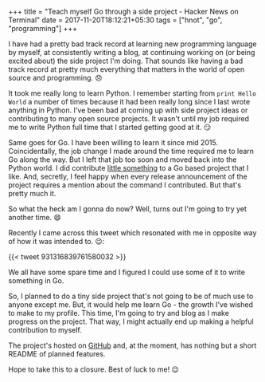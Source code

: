 +++
title = "Teach myself Go through a side project - Hacker News on Terminal"
date = 2017-11-20T18:12:21+05:30
tags = ["hnot", "go", "programming"]
+++

I have had a pretty bad track record at learning new programming language by
myself, at consistently writing a blog, at continuing working on (or being
excited about) the side project I'm doing. That sounds like having a bad track
record at pretty much everything that matters in the world of open source and
programming. :disappointed:

It took me really long to learn Python. I remember starting from `print Hello
World` a number of times because it had been really long since I last wrote
anything in Python. I've been bad at coming up with side project ideas or
contributing to many open source projects. It wasn't until my job required me
to write Python full time that I started getting good at it. :smirk:

Same goes for Go. I have been willing to learn it since mid 2015.
Coincidentally, the job change I made around the time required me to learn Go
along the way. But I left that job too soon and moved back into the Python
world. I did contribute [little
something](https://github.com/minishift/minishift/pull/813) to a Go based
project that I like. And, secretly, I feel happy when every release
announcement of the project requires a mention about the command I contributed.
But that's pretty much it.

So what the heck am I gonna do now? Well, turns out I'm going to try yet
another time. :smile:

Recently I came across this tweet which resonated with me in opposite way of
how it was intended to. :wink::

{{< tweet 931316839761580032 >}}

We all have some spare time and I figured I could use some of it to write
something in Go.

So, I planned to do a tiny side project that's not going to be of much use to
anyone except me. But, it would help me learn Go - the growth I've wished to
make to my profile. This time, I'm going to try and blog as I make progress on
the project. That way, I might actually end up making a helpful contribution to
myself.

The project's hosted on [GitHub](https://github.com/dharmit/hnot) and, at the
moment, has nothing but a short README of planned features.

Hope to take this to a closure. Best of luck to me! :wink:
